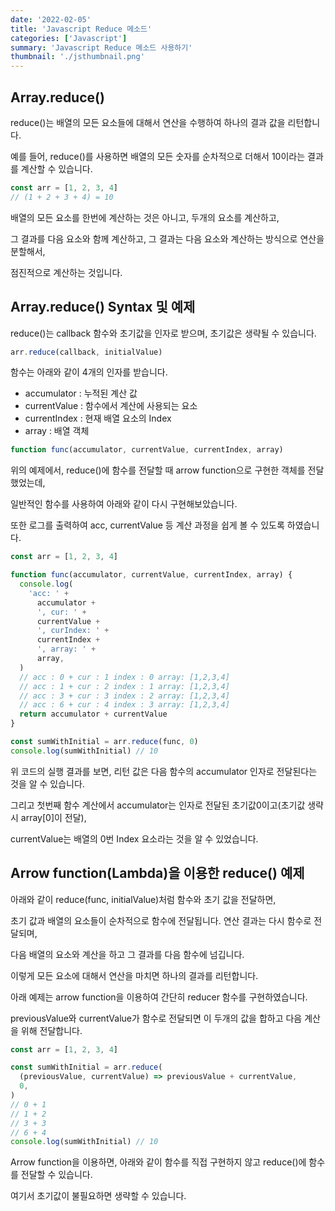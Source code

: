 ```yaml
---
date: '2022-02-05'
title: 'Javascript Reduce 메소드'
categories: ['Javascript']
summary: 'Javascript Reduce 메소드 사용하기'
thumbnail: './jsthumbnail.png'
---
```


## Array.reduce()

reduce()는 배열의 모든 요소들에 대해서 연산을 수행하여 하나의 결과 값을 리턴합니다.

예를 들어, reduce()를 사용하면 배열의 모든 숫자를 순차적으로 더해서 10이라는 결과를 계산할 수 있습니다.

```javascript
const arr = [1, 2, 3, 4]
// (1 + 2 + 3 + 4) = 10
```

배열의 모든 요소를 한번에 계산하는 것은 아니고, 두개의 요소를 계산하고,

그 결과를 다음 요소와 함께 계산하고, 그 결과는 다음 요소와 계산하는 방식으로 연산을 분할해서,

점진적으로 계산하는 것입니다.

## Array.reduce() Syntax 및 예제

reduce()는 callback 함수와 초기값을 인자로 받으며, 초기값은 생략될 수 있습니다.

```javascript
arr.reduce(callback, initialValue)
```

함수는 아래와 같이 4개의 인자를 받습니다.

- accumulator : 누적된 계산 값
- currentValue : 함수에서 계산에 사용되는 요소
- currentIndex : 현재 배열 요소의 Index
- array : 배열 객체

```javascript
function func(accumulator, currentValue, currentIndex, array)
```

위의 예제에서, reduce()에 함수를 전달할 때 arrow function으로 구현한 객체를 전달했었는데,

일반적인 함수를 사용하여 아래와 같이 다시 구현해보았습니다.

또한 로그를 출력하여 acc, currentValue 등 계산 과정을 쉽게 볼 수 있도록 하였습니다.

```javascript
const arr = [1, 2, 3, 4]

function func(accumulator, currentValue, currentIndex, array) {
  console.log(
    'acc: ' +
      accumulator +
      ', cur: ' +
      currentValue +
      ', curIndex: ' +
      currentIndex +
      ', array: ' +
      array,
  )
  // acc : 0 + cur : 1 index : 0 array: [1,2,3,4]
  // acc : 1 + cur : 2 index : 1 array: [1,2,3,4]
  // acc : 3 + cur : 3 index : 2 array: [1,2,3,4]
  // acc : 6 + cur : 4 index : 3 array: [1,2,3,4]
  return accumulator + currentValue
}

const sumWithInitial = arr.reduce(func, 0)
console.log(sumWithInitial) // 10
```

위 코드의 실행 결과를 보면, 리턴 값은 다음 함수의 accumulator 인자로 전달된다는 것을 알 수 있습니다.

그리고 첫번째 함수 계산에서 accumulator는 인자로 전달된 초기값0이고(초기값 생략시 array[0]이 전달),

currentValue는 배열의 0번 Index 요소라는 것을 알 수 있었습니다.

## Arrow function(Lambda)을 이용한 reduce() 예제

아래와 같이 reduce(func, initialValue)처럼 함수와 초기 값을 전달하면,

초기 값과 배열의 요소들이 순차적으로 함수에 전달됩니다. 연산 결과는 다시 함수로 전달되며,

다음 배열의 요소와 계산을 하고 그 결과를 다음 함수에 넘깁니다.

이렇게 모든 요소에 대해서 연산을 마치면 하나의 결과를 리턴합니다.

아래 예제는 arrow function을 이용하여 간단히 reducer 함수를 구현하였습니다.

previousValue와 currentValue가 함수로 전달되면 이 두개의 값을 합하고 다음 계산을 위해 전달합니다.

```javascript
const arr = [1, 2, 3, 4]

const sumWithInitial = arr.reduce(
  (previousValue, currentValue) => previousValue + currentValue,
  0,
)
// 0 + 1
// 1 + 2
// 3 + 3
// 6 + 4
console.log(sumWithInitial) // 10
```

Arrow function을 이용하면, 아래와 같이 함수를 직접 구현하지 않고 reduce()에 함수를 전달할 수 있습니다.

여기서 초기값이 불필요하면 생략할 수 있습니다.
